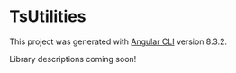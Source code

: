 # TsUtilities

This project was generated with [Angular CLI](https://github.com/angular/angular-cli) version 8.3.2.

Library descriptions coming soon!
